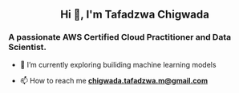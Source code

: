 
<h2 align="center">Hi 👋, I'm Tafadzwa Chigwada</h2>
<h3 align="left">A passionate AWS Certified Cloud Practitioner and Data Scientist.</h3>

- 🌱 I’m currently exploring builiding machine learning models 

- 📫 How to reach me **chigwada.tafadzwa.m@gmail.com**
